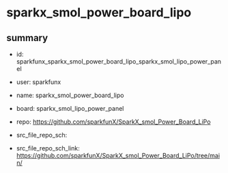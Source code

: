 # sparkx_smol_power_board_lipo
 
## summary 
* id: sparkfunx_sparkx_smol_power_board_lipo_sparkx_smol_lipo_power_panel
* user: sparkfunx
* name: sparkx_smol_power_board_lipo
* board: sparkx_smol_lipo_power_panel
* repo: https://github.com/sparkfunX/SparkX_smol_Power_Board_LiPo



* src_file_repo_sch: 
* src_file_repo_sch_link: https://github.com/sparkfunX/SparkX_smol_Power_Board_LiPo/tree/main/




